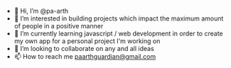 - 👋 Hi, I’m @pa-arth
- 👀 I’m interested in building projects which impact the maximum amount of people in a positive manner
- 🌱 I’m currently learning javascript / web development in order to create my own app for a personal project I'm working on
- 💞️ I’m looking to collaborate on any and all ideas
- 📫 How to reach me paarthguardian@gmail.com

<!---
pa-arth/pa-arth is a ✨ special ✨ repository because its `README.md` (this file) appears on your GitHub profile.
You can click the Preview link to take a look at your changes.
--->
